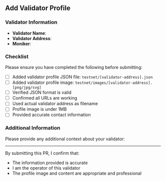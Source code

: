 ## Add Validator Profile

### Validator Information
- **Validator Name**: 
- **Validator Address**: 
- **Moniker**: 

### Checklist
Please ensure you have completed the following before submitting:

- [ ] Added validator profile JSON file: `testnet/[validator-address].json`
- [ ] Added validator profile image: `testnet/images/[validator-address].[png/jpg/svg]`
- [ ] Verified JSON format is valid
- [ ] Confirmed all URLs are working
- [ ] Used actual validator address as filename
- [ ] Profile image is under 1MB
- [ ] Provided accurate contact information

### Additional Information
Please provide any additional context about your validator:

---

By submitting this PR, I confirm that:
- The information provided is accurate
- I am the operator of this validator
- The profile image and content are appropriate and professional
